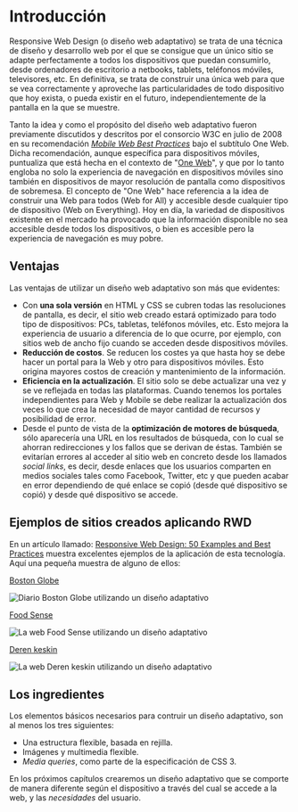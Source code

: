 # Introducción

Responsive Web Design (o diseño web adaptativo) se trata de una técnica de diseño y desarrollo web por el que se consigue que un único sitio se adapte perfectamente a todos los dispositivos que puedan consumirlo, desde ordenadores de escritorio a netbooks, tablets, teléfonos móviles, televisores, etc. En definitiva, se trata de construir una única web para que se vea correctamente y aproveche las particularidades de todo dispositivo que hoy exista, o pueda existir en el futuro, independientemente de la pantalla en la que se muestre.

Tanto la idea y como el propósito del diseño web adaptativo fueron previamente discutidos y descritos por el consorcio W3C en julio de 2008 en su recomendación [*Mobile Web Best Practices*](http://arborwebsolutions.com/articles/responsive-design-is-an-official-w3c-recommendation) bajo el subtítulo One Web. Dicha recomendación, aunque específica para dispositivos móviles, puntualiza que está hecha en el contexto de "[One Web](http://www.w3.org/TR/mobile-bp/#OneWeb)", y que por lo tanto engloba no solo la experiencia de navegación en dispositivos móviles sino también en dispositivos de mayor resolución de pantalla como dispositivos de sobremesa. El concepto de "One Web" hace referencia a la idea de construir una Web para todos (Web for All) y accesible desde cualquier tipo de dispositivo (Web on Everything). Hoy en día, la variedad de dispositivos existente en el mercado ha provocado que la información disponible no sea accesible desde todos los dispositivos, o bien es accesible pero la experiencia de navegación es muy pobre.

## Ventajas

Las ventajas de utilizar un diseño web adaptativo son más que evidentes:

* Con **una sola versión** en HTML y CSS se cubren todas las resoluciones de pantalla, es decir, el sitio web creado estará optimizado para todo tipo de dispositivos: PCs, tabletas, teléfonos móviles, etc. Esto mejora la experiencia de usuario a diferencia de lo que ocurre, por ejemplo, con sitios web de ancho fijo cuando se acceden desde dispositivos móviles.
* **Reducción de costos**. Se reducen los costes ya que hasta hoy se debe hacer un portal para la Web y otro para dispositivos móviles. Esto origina mayores costos de creación y mantenimiento de la información.
* **Eficiencia en la actualización**. El sitio solo se debe actualizar una vez y se ve reflejada en todas las plataformas. Cuando tenemos los portales independientes para Web y Mobile se debe realizar la actualización dos veces lo que crea la necesidad de mayor cantidad de recursos y posibilidad de error.
* Desde el punto de vista de la **optimización de motores de búsqueda**, sólo aparecería una URL en los resultados de búsqueda, con lo cual se ahorran redirecciones y los fallos que se derivan de éstas. También se evitarían errores al acceder al sitio web en concreto desde los llamados *social links*, es decir, desde enlaces que los usuarios comparten en medios sociales tales como Facebook, Twitter, etc y que pueden acabar en error dependiendo de qué enlace se copió (desde qué dispositivo se copió) y desde qué dispositivo se accede.

## Ejemplos de sitios creados aplicando RWD

En un artículo llamado: [Responsive Web Design: 50 Examples and Best Practices](http://designmodo.com/responsive-design-examples/) muestra excelentes ejemplos de la aplicación de esta tecnología. Aquí una pequeña muestra de alguno de ellos:

[Boston Globe](http://www.bostonglobe.com/)

![Diario Boston Globe utilizando un diseño adaptativo](cap01/boston-responsive.png)

[Food Sense](http://foodsense.is/)

![La web Food Sense utilizando un diseño adaptativo](cap01/food-sense-responsive.png)

[Deren keskin](http://www.deren.me/)

![La web Deren keskin utilizando un diseño adaptativo](cap01/deren-responsive.png)

## Los ingredientes

Los elementos básicos necesarios para contruir un diseño adaptativo, son al menos los tres siguientes:

* Una estructura flexible, basada en rejilla.
* Imágenes y multimedia flexible.
* *Media queries*, como parte de la especificación de CSS 3.

En los próximos capítulos crearemos un diseño adaptativo que se comporte de manera diferente según el dispositivo a través del cual se accede a la web, y las *necesidades* del usuario.